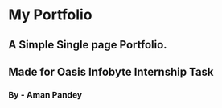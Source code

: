 # My Portfolio
## A Simple Single page Portfolio.
## Made for Oasis Infobyte Internship Task  
### By - Aman Pandey